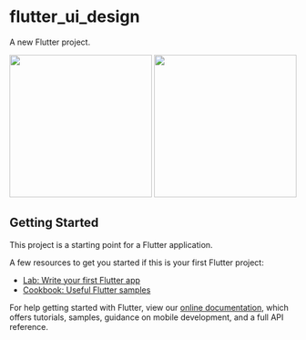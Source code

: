 # flutter_ui_design

A new Flutter project.

<div>
      <img style="width: 250px;" src="https://user-images.githubusercontent.com/68488154/155884520-d950f4f3-4ad5-42dd-a739-ebd0b3769f6b.jpg" alt="">
      <img style="width: 250px;" src="https://user-images.githubusercontent.com/68488154/155884514-c3e71ad4-0abb-46b8-bf8e-96c95e132bd1.jpg" alt="">
</div>


## Getting Started

This project is a starting point for a Flutter application.

A few resources to get you started if this is your first Flutter project:

- [Lab: Write your first Flutter app](https://flutter.dev/docs/get-started/codelab)
- [Cookbook: Useful Flutter samples](https://flutter.dev/docs/cookbook)

For help getting started with Flutter, view our
[online documentation](https://flutter.dev/docs), which offers tutorials,
samples, guidance on mobile development, and a full API reference.

